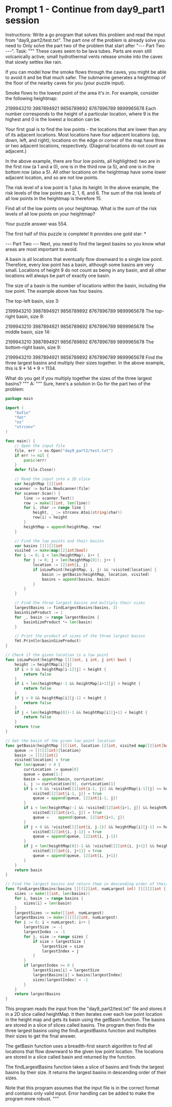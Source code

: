 # Prompt 1 - Continue from day9_part1 session
Instructions: Write a go program that solves this problem and read the input from "day9_part2/test.txt". The part one of the problem is already solve you need to Only solve the part two of the problem that start after "--- Part Two ---".
Task:
"""
These caves seem to be lava tubes. Parts are even still volcanically active; small hydrothermal vents release smoke into the caves that slowly settles like rain.

If you can model how the smoke flows through the caves, you might be able to avoid it and be that much safer. The submarine generates a heightmap of the floor of the nearby caves for you (your puzzle input).

Smoke flows to the lowest point of the area it's in. For example, consider the following heightmap:

2199943210
3987894921
9856789892
8767896789
9899965678
Each number corresponds to the height of a particular location, where 9 is the highest and 0 is the lowest a location can be.

Your first goal is to find the low points - the locations that are lower than any of its adjacent locations. Most locations have four adjacent locations (up, down, left, and right); locations on the edge or corner of the map have three or two adjacent locations, respectively. (Diagonal locations do not count as adjacent.)

In the above example, there are four low points, all highlighted: two are in the first row (a 1 and a 0), one is in the third row (a 5), and one is in the bottom row (also a 5). All other locations on the heightmap have some lower adjacent location, and so are not low points.

The risk level of a low point is 1 plus its height. In the above example, the risk levels of the low points are 2, 1, 6, and 6. The sum of the risk levels of all low points in the heightmap is therefore 15.

Find all of the low points on your heightmap. What is the sum of the risk levels of all low points on your heightmap?

Your puzzle answer was 554.

The first half of this puzzle is complete! It provides one gold star: *

--- Part Two ---
Next, you need to find the largest basins so you know what areas are most important to avoid.

A basin is all locations that eventually flow downward to a single low point. Therefore, every low point has a basin, although some basins are very small. Locations of height 9 do not count as being in any basin, and all other locations will always be part of exactly one basin.

The size of a basin is the number of locations within the basin, including the low point. The example above has four basins.

The top-left basin, size 3:

2199943210
3987894921
9856789892
8767896789
9899965678
The top-right basin, size 9:

2199943210
3987894921
9856789892
8767896789
9899965678
The middle basin, size 14:

2199943210
3987894921
9856789892
8767896789
9899965678
The bottom-right basin, size 9:

2199943210
3987894921
9856789892
8767896789
9899965678
Find the three largest basins and multiply their sizes together. In the above example, this is 9 * 14 * 9 = 1134.

What do you get if you multiply together the sizes of the three largest basins?
"""
A:
"""
Sure, here's a solution in Go for the part two of the problem:
```go
package main

import (
    "bufio"
    "fmt"
    "os"
    "strconv"
)

func main() {
    // Open the input file
    file, err := os.Open("day9_part2/test.txt")
    if err != nil {
        panic(err)
    }
    defer file.Close()

    // Read the input into a 2D slice
    var heightMap [][]int
    scanner := bufio.NewScanner(file)
    for scanner.Scan() {
        line := scanner.Text()
        row := make([]int, len(line))
        for i, char := range line {
            height, _ := strconv.Atoi(string(char))
            row[i] = height
        }
        heightMap = append(heightMap, row)
    }

    // Find the low points and their basins
    var basins [][][2]int
    visited := make(map[[2]int]bool)
    for i := 0; i < len(heightMap); i++ {
        for j := 0; j < len(heightMap[0]); j++ {
            location := [2]int{i, j}
            if isLowPoint(heightMap, i, j) && !visited[location] {
                basin := getBasin(heightMap, location, visited)
                basins = append(basins, basin)
            }
        }
    }

    // Find the three largest basins and multiply their sizes
    largestBasins := findLargestBasins(basins, 3)
    basinSizeProduct := 1
    for _, basin := range largestBasins {
        basinSizeProduct *= len(basin)
    }

    // Print the product of sizes of the three largest basins
    fmt.Println(basinSizeProduct)
}

// Check if the given location is a low point
func isLowPoint(heightMap [][]int, i int, j int) bool {
    height := heightMap[i][j]
    if i > 0 && heightMap[i-1][j] < height {
        return false
    }
    if i < len(heightMap)-1 && heightMap[i+1][j] < height {
        return false
    }
    if j > 0 && heightMap[i][j-1] < height {
        return false
    }
    if j < len(heightMap[0])-1 && heightMap[i][j+1] < height {
        return false
    }
    return true
}

// Get the basin of the given low point location
func getBasin(heightMap [][]int, location [2]int, visited map[[2]int]bool) [][2]int {
    queue := []([2]int){location}
    basin := [][2]int{}
    visited[location] = true
    for len(queue) > 0 {
        currLocation := queue[0]
        queue = queue[1:]
        basin = append(basin, currLocation)
        i, j := currLocation[0], currLocation[1]
        if i > 0 && !visited[[2]int{i-1, j}] && heightMap[i-1][j] >= heightMap[location[0]][location[1]] {
            visited[[2]int{i-1, j}] = true
            queue = append(queue, [2]int{i-1, j})
        }
        if i < len(heightMap)-1 && !visited[[2]int{i+1, j}] && heightMap[i+1][j] >= heightMap[location[0]][location[1]] {
            visited[[2]int{i+1, j}] = true
            queue =    append(queue, [2]int{i+1, j})
        }
        if j > 0 && !visited[[2]int{i, j-1}] && heightMap[i][j-1] >= heightMap[location[0]][location[1]] {
            visited[[2]int{i, j-1}] = true
            queue = append(queue, [2]int{i, j-1})
        }
        if j < len(heightMap[0])-1 && !visited[[2]int{i, j+1}] && heightMap[i][j+1] >= heightMap[location[0]][location[1]] {
            visited[[2]int{i, j+1}] = true
            queue = append(queue, [2]int{i, j+1})
        }
    }
    return basin
}

// Find the largest basins and return them in descending order of their sizes
func findLargestBasins(basins [][][2]int, numLargest int) [][][2]int {
    sizes := make([]int, len(basins))
    for i, basin := range basins {
        sizes[i] = len(basin)
    }
    largestSizes := make([]int, numLargest)
    largestBasins := make([][][2]int, numLargest)
    for i := 0; i < numLargest; i++ {
        largestSize := -1
        largestIndex := -1
        for j, size := range sizes {
            if size > largestSize {
                largestSize = size
                largestIndex = j
            }
        }
        if largestIndex >= 0 {
            largestSizes[i] = largestSize
            largestBasins[i] = basins[largestIndex]
            sizes[largestIndex] = -1
        }
    }
    return largestBasins
}
```
This program reads the input from the "day9_part2/test.txt" file and stores it in a 2D slice called heightMap. It then iterates over each low point location in the height map and gets its basin using the getBasin function. The basins are stored in a slice of slices called basins. The program then finds the three largest basins using the findLargestBasins function and multiplies their sizes to get the final answer.

The getBasin function uses a breadth-first search algorithm to find all locations that flow downward to the given low point location. The locations are stored in a slice called basin and returned by the function.

The findLargestBasins function takes a slice of basins and finds the largest basins by their size. It returns the largest basins in descending order of their sizes.

Note that this program assumes that the input file is in the correct format and contains only valid input. Error handling can be added to make the program more robust.
"""
